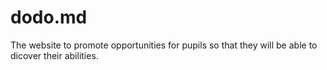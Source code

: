 # dodo.md
The website to promote opportunities for pupils so that they will be able to dicover their abilities.
